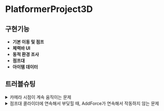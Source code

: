 # PlatformerProject3D
 
## 구현기능
- **기본 이동 및 점프** 
- **체력바 UI** 
- **동적 환경 조사** 
- **점프대** 
- **아이템 데이터** 
 
## 트러블슈팅
<details>
<summary>카메라 시점이 계속 움직이는 문제</summary>
<div markdown="1">

 ![해당사진](https://ifh.cc/g/DHpDjy.gif)

- 문제상황:

 마우스의 이동이 끝남과 동시에 시점이동도 끝나야합니다. 하지만 마우스를 멈췄는데도 시점이 계속 이동하는 현상 발생
 가끔씩이지만 이동하면서 시점이동이 튀기도 합니다.

- 해결과정

 1. 처음에 Look이벤트를 등록할때 started로 등록해서 발생한 문제라 생각해서 performed로 코드를 수정
 2. 여전히 해당 문제는 해결되지 않음. InputSystem에서 mousedelta값의 잔류문제인가 싶어 CameraLook()메서드 마지막에
    mouseDelta의 벡터값을 초기화하는 로직을 추가해서 해당 문제 해결
</div>
</details>

<details>
<summary>점프대 콜라이더에 연속해서 부딪힐 때, AddForce가 연속해서 작동하지 않는 문제</summary>
<div markdown="1">

- 문제상황:

 점프대 콜라이더와 부딪히고 OnCollisionEnter메서드가 실행되고나서 착지를 그라운드가 아니라 점프대에 착지하면
 기획상 연속해서 AddForce를 받고 도약을 해야하는데 그렇지 않는 상황이 발생

- 해결과정

 1. bool형식의 IsJumping를 false로 초기화 한 뒤, AddForce를 받는 조건문에 !IsJumping을 추가. 그리고 AddForce를 받고난 뒤 IsJumping을 true로 초기화
    그리고나서 OnCollisionExit메서드를 작성해 IsJumping을 false로 초기화

    -> 점프대콜라이더와의 충돌여부를 확실하게 구별하고나면 연속충돌문제를 해결할 수 있다고 기대
    -> 여전히 해결이 안됨.
2. 여러 검색 끝에 Rigidbody의 IsKinematic을 true로 변경하고 게임을 진행해봄
   콜라이더에 연속충돌하면 OnCollisionEnter가 연속으로 작동함. 하지만 AddForce가 중첩되는 문제? 플레이어 캐릭터의 벡터속도값이 중첩되는 문제가 발생.
   점프대에 뛰면 뛸수록 더 높이 뛰게 됨(거의 무한의 높이까지 올라감)
3. 2번 문제를 해결하기위해 OnCollisionEnter메서드에서 항상 맨처음에 벡터 수직 속도값이 0이 되도록 초기화를 진행
   ->기획,의도한 대로 점프대가 작동 
   
</div>
</details>
